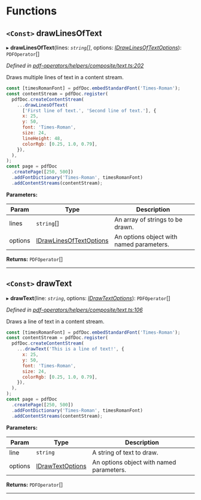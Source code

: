 

# Functions

<a id="drawlinesoftext"></a>

## `<Const>` drawLinesOfText

▸ **drawLinesOfText**(lines: *`string`[]*, options: *[IDrawLinesOfTextOptions](../interfaces/_pdf_operators_helpers_composite_text_.idrawlinesoftextoptions.md)*): `PDFOperator`[]

*Defined in [pdf-operators/helpers/composite/text.ts:202](https://github.com/Hopding/pdf-lib/blob/ccd5602/src/core/pdf-operators/helpers/composite/text.ts#L202)*

Draws multiple lines of text in a content stream.

```javascript
const [timesRomanFont] = pdfDoc.embedStandardFont('Times-Roman');
const contentStream = pdfDoc.register(
  pdfDoc.createContentStream(
    ...drawLinesOfText(
      ['First line of text.', 'Second line of text.'], {
      x: 25,
      y: 50,
      font: 'Times-Roman',
      size: 24,
      lineHeight: 48,
      colorRgb: [0.25, 1.0, 0.79],
    }),
  ),
);
const page = pdfDoc
  .createPage([250, 500])
  .addFontDictionary('Times-Roman', timesRomanFont)
  .addContentStreams(contentStream);
```

**Parameters:**

| Param | Type | Description |
| ------ | ------ | ------ |
| lines | `string`[] |  An array of strings to be drawn. |
| options | [IDrawLinesOfTextOptions](../interfaces/_pdf_operators_helpers_composite_text_.idrawlinesoftextoptions.md) |  An options object with named parameters. |

**Returns:** `PDFOperator`[]

___
<a id="drawtext"></a>

## `<Const>` drawText

▸ **drawText**(line: *`string`*, options: *[IDrawTextOptions](../interfaces/_pdf_operators_helpers_composite_text_.idrawtextoptions.md)*): `PDFOperator`[]

*Defined in [pdf-operators/helpers/composite/text.ts:106](https://github.com/Hopding/pdf-lib/blob/ccd5602/src/core/pdf-operators/helpers/composite/text.ts#L106)*

Draws a line of text in a content stream.

```javascript
const [timesRomanFont] = pdfDoc.embedStandardFont('Times-Roman');
const contentStream = pdfDoc.register(
  pdfDoc.createContentStream(
    ...drawText('This is a line of text!', {
      x: 25,
      y: 50,
      font: 'Times-Roman',
      size: 24,
      colorRgb: [0.25, 1.0, 0.79],
    }),
  ),
);
const page = pdfDoc
  .createPage([250, 500])
  .addFontDictionary('Times-Roman', timesRomanFont)
  .addContentStreams(contentStream);
```

**Parameters:**

| Param | Type | Description |
| ------ | ------ | ------ |
| line | `string` |  A string of text to draw. |
| options | [IDrawTextOptions](../interfaces/_pdf_operators_helpers_composite_text_.idrawtextoptions.md) |  An options object with named parameters. |

**Returns:** `PDFOperator`[]

___

